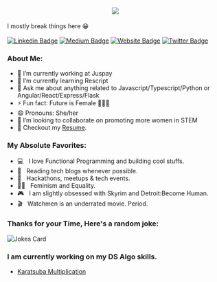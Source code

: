 <h1 align="center">
  <a href="https://git.io/typing-svg">
    <img src="https://readme-typing-svg.herokuapp.com/?lines=Hello,+There!+👋;This+is+Muskan+B....;Nice+to+meet+you!&center=true&size=30">
  </a>
</h1>

I mostly break things here 😁
<br />
<br/>
[![Linkedin Badge](https://img.shields.io/badge/-MuskanB-blue?style=flat&logo=Linkedin&logoColor=white&link=https://www.linkedin.com/in/muskan-b-a9190311b/)](https://www.linkedin.com/in/muskan-b-a9190311b/)
[![Medium Badge](https://img.shields.io/badge/-@muskanbararia-000000?style=flat&labelColor=000000&logo=Medium&link=https://muskanbararia.medium.com/)](https://muskanbararia.medium.com/)
[![Website Badge](https://img.shields.io/badge/-muskan.dev-47CCCC?style=flat&logo=Google-Chrome&logoColor=white&link=https://muskan.dev)](https://muskan.dev)
[![Twitter Badge](https://img.shields.io/badge/-@BarariaMuskan-1ca0f1?style=flat&labelColor=1ca0f1&logo=twitter&logoColor=white&link=https://twitter.com/BarariaMuskan)](https://twitter.com/BarariaMuskan)

### About Me:
- 🔭 I’m currently working at Juspay
- 🌱 I’m currently learning Rescript 
- 💬 Ask me about anything related to Javascript/Typescript/Python or Angular/React/Express/Flask
- ⚡ Fun fact: Future is Female 👩🏽‍💻
- 😄 Pronouns: She/her
- 👯 I’m looking to collaborate on promoting more women in STEM
- 📝 Checkout my [Resume](https://docs.google.com/document/d/e/2PACX-1vRr_jlnEzJcp1Ww3y3swMitDv-sSsiWyLogjT0GEm8FjDn5yrlwZgJrFNP5mLBbZyj2oZs45VUqJu4r/pub).

### My Absolute Favorites:

- 💻 &nbsp; I love Functional Programming and building cool stuffs.
- 📰 &nbsp; Reading tech blogs whenever possible.
- 🍕 &nbsp; Hackathons, meetups & tech events.
- 🏳️‍🌈 &nbsp; Feminism and Equality.
- 🎮 &nbsp; I am slightly obsessed with Skyrim and Detroit:Become Human.
- 🎬 &nbsp; Watchmen is an underrated movie. Period.

### Thanks for your Time, Here's a random joke:

![Jokes Card](https://readme-jokes.vercel.app/api)

### I am currently working on my DS Algo skills.
- [Karatsuba Multiplication](https://app.codingrooms.com/w/uso69tD1XrfF)
